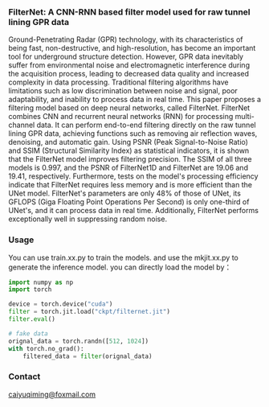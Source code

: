 ### FilterNet: A CNN-RNN based filter model used for raw tunnel lining GPR data
 Ground-Penetrating Radar (GPR) technology, with its characteristics of being fast, non-destructive, and high-resolution, has become an important tool for underground structure detection. However, GPR data inevitably suffer from environmental noise and electromagnetic interference during the acquisition process, leading to decreased data quality and increased complexity in data processing. Traditional filtering algorithms have limitations such as low discrimination between noise and signal, poor adaptability, and inability to process data in real time. This paper proposes a filtering model based on deep neural networks, called FilterNet. FilterNet combines CNN and recurrent neural networks (RNN) for processing multi-channel data. It can perform end-to-end filtering directly on the raw tunnel lining GPR data, achieving functions such as removing air reflection waves, denoising, and automatic gain. Using PSNR (Peak Signal-to-Noise Ratio) and SSIM (Structural Similarity Index) as statistical indicators, it is shown that the FilterNet model improves filtering precision. The SSIM of all three models is 0.997, and the PSNR of FilterNet1D and FilterNet are 19.06 and 19.41, respectively. Furthermore, tests on the model's processing efficiency indicate that FilterNet requires less memory and is more efficient than the UNet model. FilterNet's parameters are only 48% of those of UNet, its GFLOPS (Giga Floating Point Operations Per Second) is only one-third of UNet's, and it can process data in real time. Additionally, FilterNet performs exceptionally well in suppressing random noise. 

### Usage 
You can use train.xx.py to train the models. 
and use the mkjit.xx.py to generate the inference model. 
you can directly load the model by：

```python
import numpy as np 
import torch 

device = torch.device("cuda")
filter = torch.jit.load("ckpt/filternet.jit") 
filter.eval()

# fake data
orignal_data = torch.randn([512, 1024])
with torch.no_grad():
    filtered_data = filter(orignal_data)
```


### Contact 
caiyuqiming@foxmail.com
